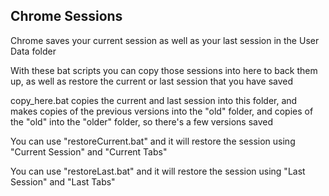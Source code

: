 ## Chrome Sessions

Chrome saves your current session as well as your last session in the User Data folder

With these bat scripts you can copy those sessions into here to back them up, as well as restore the current or last session that you have saved

copy_here.bat copies the current and last session into this folder, and makes copies of the previous versions into the "old" folder, and copies of the "old" into the "older" folder, so there's a few versions saved

You can use "restoreCurrent.bat" and it will restore the session using "Current Session" and "Current Tabs"

You can use "restoreLast.bat" and it will restore the session using "Last Session" and "Last Tabs"
